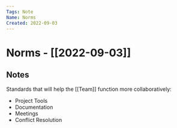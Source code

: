 ```yaml
---
Tags: Note
Name: Norms
Created: 2022-09-03
---
```

# Norms - [[2022-09-03]]
## Notes
Standards that will help the [[Team]] function more collaboratively:
- Project Tools
- Documentation
- Meetings
- Conflict Resolution